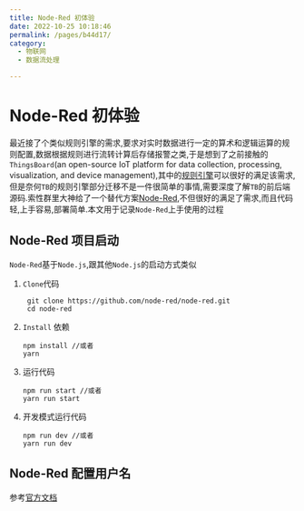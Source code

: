 ```yaml
---
title: Node-Red 初体验
date: 2022-10-25 10:18:46
permalink: /pages/b44d17/
category:
  - 物联网
  - 数据流处理

---
```

# Node-Red 初体验

​	最近接了个类似规则引擎的需求,要求对实时数据进行一定的算术和逻辑运算的规则配置,数据根据规则进行流转计算后存储报警之类,于是想到了之前接触的`ThingsBoard`(an open-source IoT platform for data collection, processing, visualization, and device management),其中的[规则引擎](https://thingsboard.io/docs/user-guide/rule-engine-2-0/re-getting-started/)可以很好的满足该需求,但是奈何`TB`的规则引擎部分迁移不是一件很简单的事情,需要深度了解`TB`的前后端源码.索性群里大神给了一个替代方案[Node-Red](https://github.com/node-red/node-red),不但很好的满足了需求,而且代码轻,上手容易,部署简单.本文用于记录`Node-Red`上手使用的过程

## Node-Red 项目启动

`Node-Red`基于`Node.js`,跟其他`Node.js`的启动方式类似

1. `Clone`代码

   ```shell
    git clone https://github.com/node-red/node-red.git
    cd node-red
   ```

2. `Install` 依赖

   ```shell
   npm install //或者
   yarn
   ```

3. 运行代码

   ```shell
   npm run start //或者
   yarn run start
   ```

4. 开发模式运行代码

   ```shell
   npm run dev //或者
   yarn run dev
   ```

## Node-Red 配置用户名

参考[官方文档]()